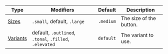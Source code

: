 | Type                  | Modifiers                                              | Default   | Description             |
| --------------------- | ------------------------------------------------------ | --------- | ----------------------- |
| [Sizes](#sizes)       | `.small`, default, `.large`                            | `.medium` | The size of the button. |
| [Variants](#variants) | default, `.outlined`, `.tonal`, `.filled`, `.elevated` | `default` | The variant to use.     |
